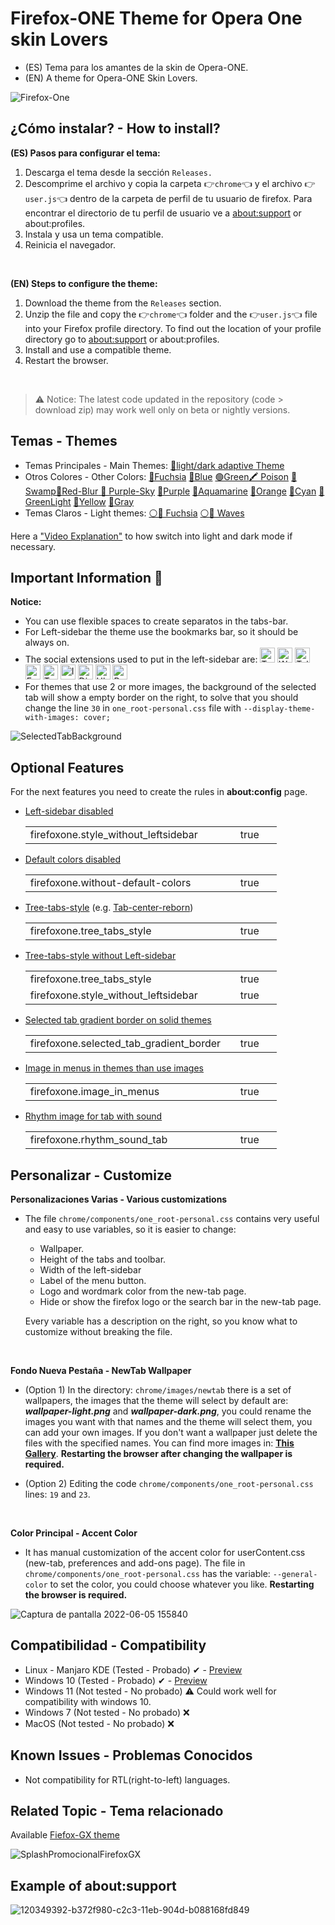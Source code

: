 # Firefox-ONE Theme for Opera One skin Lovers 

<ul><li>(ES) Tema para los amantes de la skin de Opera-ONE.</li>
<li>(EN) A theme for Opera-ONE Skin Lovers.</li></ul>

![Firefox-One](https://github.com/Godiesc/firefox-one/assets/22057609/55e39c67-7588-456a-a30b-278f1dc4bd19)


## ¿Cómo instalar? - How to install?

<b>(ES) Pasos para configurar el tema:</b>
<ol>
   <li>Descarga el tema desde la sección <code>Releases.</code></li>
   <li>Descomprime el archivo y copia la carpeta 👉<code>chrome</code>👈 y el archivo 👉<code>user.js</code>👈 dentro de la carpeta de perfil de tu usuario de firefox. Para encontrar el directorio de tu perfil de usuario ve a <a href="https://github.com/Godiesc/firefox-one#example-of-aboutsupport"> about:support</a> or about:profiles.</li>
   <li>Instala y usa un tema compatible.</li>
   <li>Reinicia el navegador.</li></ol></br>

<b>(EN) Steps to configure the theme:</b>
<ol>
   <li>Download the theme from the <code>Releases</code> section.</li> 
   <li>Unzip the file and copy the 👉<code>chrome</code>👈 folder and the 👉<code>user.js</code>👈 file into your Firefox profile directory. To find out the location of your profile directory go to <a href="https://github.com/Godiesc/firefox-one#example-of-aboutsupport"> about:support</a> or about:profiles.</li>
   <li>Install and use a compatible theme.</li>
   <li>Restart the browser.</li>
</ol>
</br>

> <p>⚠ Notice: The latest code updated in the repository (code > download zip) may work well only on beta or nightly versions.</p>

## Temas - Themes
<ul><li>Temas Principales - Main Themes: <a href="https://addons.mozilla.org/es/firefox/addon/beautiful-focused-tab/">🧿light/dark adaptive Theme</a></li>
<li> Otros Colores - Other Colors:
<a href= "https://addons.mozilla.org/es/firefox/addon/beautiful-opera-gx-fucsia/">🔴Fuchsia</a> <a href= "https://addons.mozilla.org/es/firefox/addon/beautiful-opera-gx-blue/">🔵Blue</a> <a href= "https://addons.mozilla.org/es/firefox/addon/beautiful-gx-green/" >🟢Green</a><a href= "https://addons.mozilla.org/es/firefox/addon/beautiful-poison/" >🖍 Poison</a> <a href= "https://addons.mozilla.org/es/firefox/addon/beautiful-swamp-in-autumn/" >🎑 Swamp</a><a href= "https://addons.mozilla.org/es/firefox/addon/beautiful-red-blur/">🌈Red-Blur</a><a href= "https://addons.mozilla.org/es/firefox/addon/beautiful-purple-sky/"> 🌆 Purple-Sky</a> <a href= "https://addons.mozilla.org/es/firefox/addon/opera-gx-witchcraft-purple/">💜Purple</a> <a href= "https://addons.mozilla.org/es/firefox/addon/opera-gx-electric-aquamarine/">💚Aquamarine</a> <a href= "https://addons.mozilla.org/es/firefox/addon/opera-gx-ember-orange/">🦧Orange</a> <a href= "https://addons.mozilla.org/es/firefox/addon/opera-gx-frozen-cyan/">💠Cyan</a> <a href= "https://addons.mozilla.org/es/firefox/addon/opera-gx-level-up-green/">🍏GreenLight</a> <a href= "https://addons.mozilla.org/es/firefox/addon/opera-gx-stamina-yellow/">💛Yellow</a> <a href= "https://addons.mozilla.org/es/firefox/addon/opera-gx-wizard-grey/"> 🗻Gray</a></li>
   <li>Temas Claros - Light themes: <a href="https://addons.mozilla.org/es/firefox/addon/opera-light/"> ⚪🔴 Fuchsia</a> <a href="https://addons.mozilla.org/es/firefox/addon/beautiful-waves/"> ⚪🔵 Waves</a></li></ul>
   
<p>Here a <a href="https://imgur.com/a/0ZASdRb">"Video Explanation"</a> to how switch into light and dark mode if necessary.</p>

## Important Information 💎
<p><b>Notice:</b></p>
<ul>
<li>You can use flexible spaces to create separatos in the tabs-bar.</li>
<li>For Left-sidebar the theme use the bookmarks bar, so it should be always on.</li>
<li>The social extensions used to put in the left-sidebar are: <a title="Twitch" href="https://addons.mozilla.org/es/firefox/addon/twitch-live-channels/"><img src="https://raw.githubusercontent.com/Godiesc/firefox-one/154c3c1f732f88e6fb1504ef8f83db12231411ce/chrome/images/logo_twitch.svg" alt="Twitch" width="24" height="24"/></a>
<a title="Whatsapp" href="https://addons.mozilla.org/es/firefox/addon/chatwapp-in-sidebar/"><img src="https://raw.githubusercontent.com/Godiesc/firefox-one/154c3c1f732f88e6fb1504ef8f83db12231411ce/chrome/images/logo_whatsapp.svg" alt="Whatsapp" width="24" height="24"/></a>
<a title="Telegram" href="https://addons.mozilla.org/es/firefox/addon/telegram-in-sidebar/"><img src="https://raw.githubusercontent.com/Godiesc/firefox-one/154c3c1f732f88e6fb1504ef8f83db12231411ce/chrome/images/logo_telegram.svg" alt="Telegram" width="24" height="24" /></a>
<a title="Facebook Messenger" href="https://addons.mozilla.org/es/firefox/addon/messenger-sidebar-with-toolbar/"><img src="https://raw.githubusercontent.com/Godiesc/firefox-one/154c3c1f732f88e6fb1504ef8f83db12231411ce/chrome/images/logo_messenger.svg" alt="Facebook Messenger" width="24" height="24" /></a>
<a title="Twitter" href="https://addons.mozilla.org/es/firefox/addon/twitter-as-a-sidebar/"><img src="https://raw.githubusercontent.com/Godiesc/firefox-one/154c3c1f732f88e6fb1504ef8f83db12231411ce/chrome/images/logo_twitter.svg" alt="Twitter" width="24" height="24" /></a>
<a title="Instagram Chat" href="https://addons.mozilla.org/es/firefox/addon/instagram-chat-in-sidebar/"><img src="https://raw.githubusercontent.com/Godiesc/firefox-one/154c3c1f732f88e6fb1504ef8f83db12231411ce/chrome/images/logo_instagram.svg" alt="Instagram Chat" width="24" height="24" /></a>
<a title="Discord" href="https://addons.mozilla.org/es/firefox/addon/discord-in-sidebar/"><img src="https://raw.githubusercontent.com/Godiesc/firefox-one/154c3c1f732f88e6fb1504ef8f83db12231411ce/chrome/images/logo_discord.svg" alt="Discord" width="24" height="24" /></a>
<a title="Ublock" href="https://addons.mozilla.org/es/firefox/addon/ublock-origin/"><img src="https://raw.githubusercontent.com/Godiesc/firefox-one/154c3c1f732f88e6fb1504ef8f83db12231411ce/chrome/images/logo_ublock.svg" alt="Ublock" width="24" height="24" /></a>
<a title="Panorama tab groups" href="https://addons.mozilla.org/es/firefox/addon/panorama-tab-groups/"><img src="https://raw.githubusercontent.com/Godiesc/firefox-one/154c3c1f732f88e6fb1504ef8f83db12231411ce/chrome/images/logo_tablero1.svg" alt="Panorama Tab Groups" width="24" height="24" fill="red"/></a>
</li>
<li>For themes that use 2 or more images, the background of the selected tab will show a empty border on the right, to solve that you should change the line <code>30</code> in <code>one_root-personal.css</code> file with <code>--display-theme-with-images: cover;</code></li></ul>
   
![SelectedTabBackground](https://github.com/Godiesc/firefox-one/assets/22057609/2bbe205e-f7c0-4017-bb09-ca42ce560470)

## Optional Features

<p>For the next features you need to create the rules in <b>about:config</b> page.</p>
<ul>
<li><a href="https://github.com/Godiesc/firefox-one/tree/main/Previews#left-sidebar-disabled">Left-sidebar disabled</a></li>
<table><tr>
    <td width="320px">firefoxone.style_without_leftsidebar</td>
    <td width="50px">true</td></tr>
</table>
<li><a href="https://github.com/Godiesc/firefox-one/tree/main/Previews#default-colors-disabled">Default colors disabled</a></li>
<table><tr>
    <td width="320px">firefoxone.without-default-colors</td>
    <td width="50px">true</td></tr>
</table>
<li><a href="https://github.com/Godiesc/firefox-one/tree/main/Previews#tree-tabs-style-enabled---eg-tab-center-reborn">Tree-tabs-style</a> (e.g. <a href="https://addons.mozilla.org/es/firefox/addon/tabcenter-reborn/">Tab-center-reborn</a>) </li>
<table><tr>
    <td width="320px">firefoxone.tree_tabs_style</td>
    <td width="50px">true</td></tr>
</table>
<li><a href="https://github.com/Godiesc/firefox-one/tree/main/Previews#tree-tabs-style-enabled-and-left-sidebar-disabled">Tree-tabs-style without Left-sidebar</a></li>
   <table><tr>
    <td width="320px">firefoxone.tree_tabs_style</td>
    <td width="50px">true</td></tr>
   <tr>
    <td width="320px">firefoxone.style_without_leftsidebar</td>
    <td width="50px">true</td></tr>
</table>
<li><a href="https://github.com/Godiesc/firefox-one/blob/main/Previews/README.md#selected-tab-gradient-border-on-solid-themes">Selected tab gradient border on solid themes</a></li>
<table><tr>
    <td width="320px">firefoxone.selected_tab_gradient_border</td>
    <td width="50px">true</td></tr>
</table>
<li><a href="https://github.com/Godiesc/firefox-one/blob/main/Previews/README.md#image-in-menus-in-themes-than-use-images">Image in menus in themes than use images</a></li>
<table><tr>
    <td width="320px">firefoxone.image_in_menus</td>
    <td width="50px">true</td></tr>
</table>   
<li><a href="https://github.com/Godiesc/firefox-one/blob/main/Previews/README.md#rhythm-image-for-tab-with-sound">Rhythm image for tab with sound</a></li>
<table><tr>
    <td width="320px">firefoxone.rhythm_sound_tab</td>
    <td width="50px">true</td></tr>
</table>   
</ul>

## Personalizar - Customize

<b>Personalizaciones Varias - Various customizations</b>
<ul>
<li><p>The file <code>chrome/components/one_root-personal.css</code> contains very useful and easy to use variables, so it is easier to change:</p>
<ul>
<li>Wallpaper.</li>
<li>Height of the tabs and toolbar.</li>
<li>Width of the left-sidebar</li>
<li>Label of the menu button.</li>
<li>Logo and wordmark color from the new-tab page.</li>
<li>Hide or show the firefox logo or the search bar in the new-tab page.</li>
</ul>
<p>Every variable has a description on the right, so you know what to customize without breaking the file.</p></li></ul></br>

<b>Fondo Nueva Pestaña - NewTab Wallpaper</b>
<ul>
   <li><p>(Option 1) In the directory: <code>chrome/images/newtab</code> there is a set of wallpapers, the images that the theme will select by default are: <b><i>wallpaper-light.png</i></b> and <b><i>wallpaper-dark.png</i></b>, you could rename the images you want with that names and the theme will select them, you can add your own images. If you don't want a wallpaper just delete the files with the specified names. You can find more images in: <a href="https://imgur.com/a/j78IhJN"><b>This Gallery</b></a>. <b>Restarting the browser after changing the wallpaper is required. </b></p></li>
<li><p>(Option 2) Editing the code <code>chrome/components/one_root-personal.css</code> lines: <code>19</code> and <code>23</code>.<p></li></ul></br>

<b>Color Principal - Accent Color</b>
<ul>
<li><p>It has manual customization of the accent color for userContent.css (new-tab, preferences and add-ons page). The file in <code>chrome/components/one_root-personal.css</code> has the variable: <code>--general-color</code> to set the color, you could choose whatever you like. <b>Restarting the browser is required. </b></p></li></ul>

![Captura de pantalla 2022-06-05 155840](https://user-images.githubusercontent.com/22057609/172070426-0de79289-eaa3-4826-ac62-af6230cdf877.png)

## Compatibilidad - Compatibility

<ul>
<li>Linux - Manjaro KDE (Tested - Probado) ✔ - <a href="https://imgur.com/a/Di7Db9z">Preview</a></li>
<li>Windows 10 (Tested - Probado) ✔ - <a href="https://github.com/Godiesc/firefox-one/assets/22057609/55e39c67-7588-456a-a30b-278f1dc4bd19">Preview</a></li>
<li>Windows 11 (Not tested - No probado) ⚠  Could work well for compatibility with windows 10. </li>
<li>Windows 7 (Not tested - No probado) ❌ </li>
<li>MacOS (Not tested - No probado) ❌ </li>
</ul>

## Known Issues - Problemas Conocidos
<ul>
<li>Not compatibility for RTL(right-to-left) languages.</li>
</ul>

## Related Topic - Tema relacionado
Available [Fiefox-GX theme](https://github.com/Godiesc/firefox-gx)

![SplashPromocionalFirefoxGX](https://github.com/Godiesc/firefox-one/assets/22057609/00021921-72e9-439d-8314-920c4e6d42f1)

## Example of about:support

![120349392-b372f980-c2c3-11eb-904d-b088168fd849](https://user-images.githubusercontent.com/22057609/156908375-824f8679-56a5-4d09-a86f-353a7f61135e.png)
